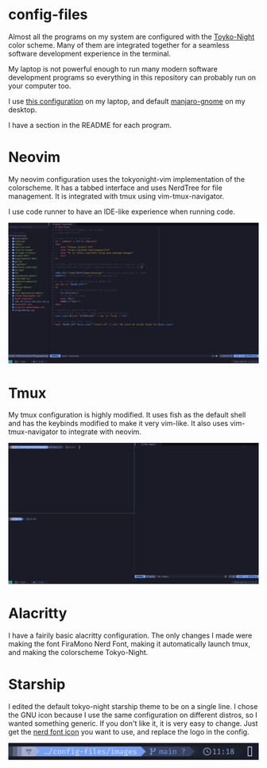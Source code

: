 # config-files

Almost all the programs on my system are configured with the [Toyko-Night](https://github.com/enkia/tokyo-night-vscode-theme) color scheme.
Many of them are integrated together for a seamless software development experience in the terminal.

My laptop is not powerful enough to run many modern software development programs so everything in this repository can probably run on your computer too.

I use [this configuration](https://github.com/joseph-scott-campbell/dwm) on my laptop, and default [manjaro-gnome](https://www.gnome.org/) on my desktop.

I have a section in the README for each program.

# Neovim

My neovim configuration uses the tokyonight-vim implementation of the colorscheme. It has a tabbed interface and uses NerdTree for file management. It is integrated with tmux using vim-tmux-navigator.

I use code runner to have an IDE-like experience when running code.

![screenshot of neovim](./images/neovim.png)

# Tmux

My tmux configuration is highly modified. It uses fish as the default shell and has the keybinds modified to make it very vim-like. It also uses vim-tmux-navigator to integrate with neovim.

![screenshot of tmux](./images/tmux.png)

# Alacritty

I have a fairily basic alacritty configuration. The only changes I made were making the font FiraMono Nerd Font, making it automatically launch tmux, and making the colorscheme Tokyo-Night.

# Starship

I edited the default tokyo-night starship theme to be on a single line. I chose the GNU icon because I use the same configuration on different distros, so I wanted something generic. If you don't like it, it is very easy to change. Just get the [nerd font icon](https://www.nerdfonts.com/) you want to use, and replace the logo in the config.

![screenshot of starship prompt](./images/starship.png)

